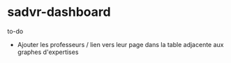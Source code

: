# sadvr-dashboard
to-do
- Ajouter les professeurs / lien vers leur page dans la table adjacente aux graphes d'expertises
